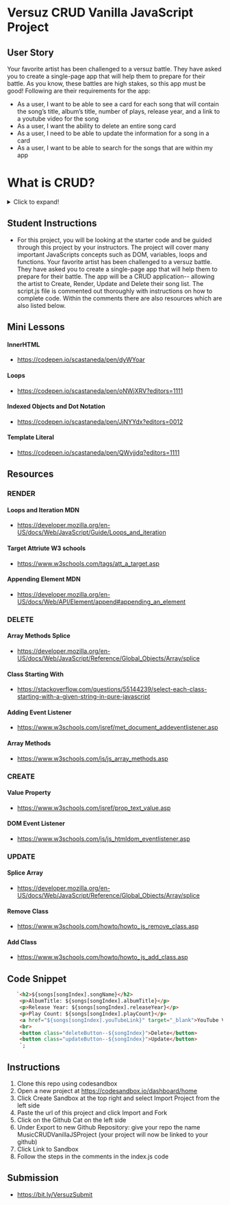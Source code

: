 # Versuz CRUD Vanilla JavaScript Project

## User Story 
Your favorite artist has been challenged to a versuz battle. They have asked you to create a single-page app that will help them to prepare for their battle. As you know, these battles are high stakes, so this app must be good! Following are their requirements for the app:

- As a user, I want to be able to see a card for each song that will contain the song’s title, album’s title, number of plays, release year, and a link to a youtube video for the song
- As a user, I want the ability to delete an entire song card  
- As a user, I need to be able to update the information for a song in a card
- As a user, I want to be able to search for the songs that are within my app

# What is CRUD?
<details>
  <summary>Click to expand!</summary>
   
- When we are building a database for a web application, we want our app to provide four basic types of functionality. The application must be able to Create, Read, Update, and Delete resources. Computer scientists often refer to these functions by the acronym CRUD. A basic application should have the ability to perform at most these four functions in order to be complete. 
   
- The CRUD paradigm is common in constructing web applications, because it provides a memorable framework for reminding developers of how to construct full, usable applications. For example, let’s imagine a system to keep track of library books. In this hypothetical library database, we can imagine that there would be a books resource, which would store book objects. Let’s say that the book object looks like this:
```js   
let book = {
  id: 1234,
  title: "The Hate U Give",
  author: "Angie Thomas",
  Isbn: "978-1235-658-234"
}
```
   <details>
      <summary>Create</summary>
     - Create: This would consist of a function which we would call when a new library book is being added to the catalog. The program calling the function would supply the values for “title”, “author”, and “isbn”. After this function is called, there should be a new entry in the books resource corresponding to this new book. Additionally, the new entry is assigned a unique id, which can be used to access this resource later.
 
To make this library system usable, we would want to make sure there were clear mechanisms for completing the CRUD operations:
   </details>
   
 <details>
            <summary>Read</summary>
         - Read: This would consist of a function which would be called to see all of the books currently in the catalog. This function call would not alter the books in the catalog - it would simply retrieve the resource and display the results. We would also have a function to retrieve a single book, for which we could supply the title, author, or ISBN. Again, this book would not be modified, only retrieved.

 </details>
 <details>
            <summary>Update</summary>
      - Update: There should be a function to call when information about a book must be changed. The program calling the function would supply the new values for “title”, “author”, and “isbn”. After the function call, the corresponding entry in the books resource would contain the new fields supplied.
 </details>
  <details>
         <summary>Delete</summary>
   - Delete: There should be a function to call to remove a library book from the catalog. The program calling the function would supply one or more values (“title”, “author”, and/or “isbn”) to identify the book, and then this book would be removed from the books resource. After this function is called, the books resource should contain all of the books it had before, except for the one just deleted.
   </details>
   
</details>

## Student Instructions

- For this project, you will be looking at the starter code and be guided through this project by your instructors. The project will cover many important JavaScripts concepts such as DOM, variables, loops and functions. Your favorite artist has been challenged to a versuz battle. They have asked you to create a single-page app that will help them to prepare for their battle. The app will be a CRUD application-- allowing the artist to Create, Render, Update and Delete their song list. The script.js file is commented out thoroughly with instructions on how to complete code. Within the comments there are also resources which are also listed below. 

## Mini Lessons 
#### InnerHTML
- https://codepen.io/scastaneda/pen/dyWYoar
#### Loops 
- https://codepen.io/scastaneda/pen/oNWjXRV?editors=1111
#### Indexed Objects and Dot Notation
- https://codepen.io/scastaneda/pen/JjNYYdx?editors=0012
#### Template Literal
- https://codepen.io/scastaneda/pen/QWvjjdq?editors=1111
## Resources
### RENDER
#### Loops and Iteration MDN
- https://developer.mozilla.org/en-US/docs/Web/JavaScript/Guide/Loops_and_iteration
#### Target Attriute W3 schools
- https://www.w3schools.com/tags/att_a_target.asp
#### Appending Element MDN
- https://developer.mozilla.org/en-US/docs/Web/API/Element/append#appending_an_element
### DELETE
#### Array Methods Splice
- https://developer.mozilla.org/en-US/docs/Web/JavaScript/Reference/Global_Objects/Array/splice
#### Class Starting With 
- https://stackoverflow.com/questions/55144239/select-each-class-starting-with-a-given-string-in-pure-javascript
#### Adding Event Listener
- https://www.w3schools.com/jsref/met_document_addeventlistener.asp
#### Array Methods 
- https://www.w3schools.com/js/js_array_methods.asp
### CREATE
#### Value Property 
- https://www.w3schools.com/jsref/prop_text_value.asp
#### DOM Event Listener 
- https://www.w3schools.com/js/js_htmldom_eventlistener.asp
### UPDATE 
#### Splice Array 
- https://developer.mozilla.org/en-US/docs/Web/JavaScript/Reference/Global_Objects/Array/splice
#### Remove Class
- https://www.w3schools.com/howto/howto_js_remove_class.asp
#### Add Class 
- https://www.w3schools.com/howto/howto_js_add_class.asp

## Code Snippet 
```html
   `<h2>${songs[songIndex].songName}</h2>
    <p>AlbumTitle: ${songs[songIndex].albumTitle}</p>
    <p>Release Year: ${songs[songIndex].releaseYear}</p>
    <p>Play Count: ${songs[songIndex].playCount}</p>
    <a href="${songs[songIndex].youTubeLink}" target="_blank">YouTube Video</a>
    <br>
    <button class="deleteButton--${songIndex}">Delete</button>
    <button class="updateButton--${songIndex}">Update</button>
    `;
```

## Instructions

1. Clone this repo using codesandbox
2. Open a new project at https://codesandbox.io/dashboard/home
3. Click Create Sandbox at the top right and select Import Project from the left side
4. Paste the url of this project and click Import and Fork
5. Click on the Github Cat on the left side
6. Under Export to new Github Repository: give your repo the name MusicCRUDVanillaJSProject (your project will now be linked to your github)
7. Click Link to Sandbox
8. Follow the steps in the comments in the index.js code

## Submission 

- https://bit.ly/VersuzSubmit
